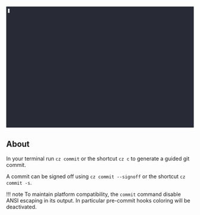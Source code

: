 ![Using commitizen cli](images/demo.gif)

## About

In your terminal run `cz commit` or the shortcut `cz c` to generate a guided git commit.

A commit can be signed off using `cz commit --signoff` or the shortcut `cz commit -s`.

!!! note
    To maintain platform compatibility, the `commit` command disable ANSI escaping in its output.
    In particular pre-commit hooks coloring will be deactivated.
